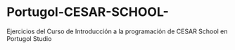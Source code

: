 # Portugol-CESAR-SCHOOL-
Ejercicios del Curso de Introducción a la programación de CESAR School en Portugol Studio
